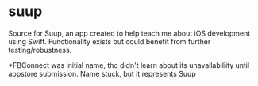 # suup

Source for Suup, an app created to help teach me about iOS development using Swift. 
Functionality exists but could benefit from further testing/robustness. 

*FBConnect was initial name, tho didn't learn about its unavailabiliity until appstore submission. Name stuck, but it represents Suup
